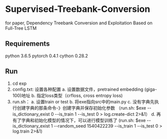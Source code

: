 # Supervised-Treebank-Conversion
for paper, Dependency Treebank Conversion and Exploitation Based on Full-Tree LSTM

## Requirements
python 3.6.5
pytorch 0.4.1
cython  0.28.2

## Run
1. cd exp
2. config.txt: 设置各种配置
  a. 设置数据文件，pretrained embedding (giga-100)地址
  b. 指定loss类型（crfloss, cross entropy loss)
2. run.sh：
   a. 设置train or test
   b. 将exe指向src中的main.py
   c. 没有字典先执行创建字典的那条命令-》创建字典并保存初始化参数
   （run.sh: $exe --is_dictionary_exist 0 --is_train 1 --is_test 0 > log.create-dict 2>&1）
   d. 再有了字典和初始化模型的情况下，可以进行模型训练了
   (run.sh: $exe --is_dictionary_exist 1 --random_seed 1540422239 --is_train 1 --is_test 0 > log.train 2>&1)
   
